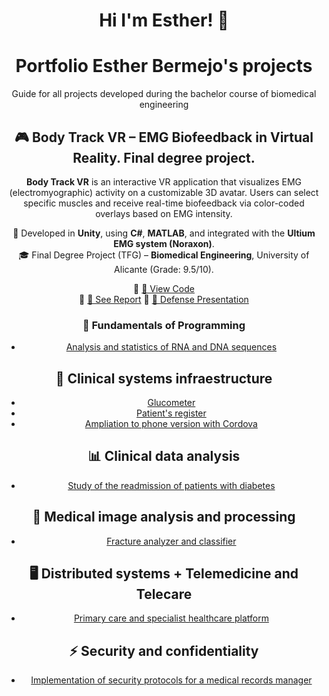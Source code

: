 <div align="center">
  <h1 align=center> Hi I'm Esther! 👋 </h1>


<!-- 
<img src="banner.png" alt="Esther Bermejo Banner" />
**estherbermejo/estherbermejo** is a ✨ _special_ ✨ repository. Here you can see the magic
</div>
Here are some ideas to get you started:

- 🔭 I’m currently working on ...
- 🌱 I’m currently learning ...
- 👯 I’m looking to collaborate on ...
- 🤔 I’m looking for help with ...
- 💬 Ask me about ...
- 📫 How to reach me: ...
- 😄 Pronouns: ...
- ⚡ Fun fact: ...
-->

# Portfolio Esther Bermejo's projects
Guide for all projects developed during the bachelor course of biomedical engineering

## 🎮 Body Track VR – EMG Biofeedback in Virtual Reality. Final degree project.

**Body Track VR** is an interactive VR application that visualizes EMG (electromyographic) activity on a customizable 3D avatar. Users can select specific muscles and receive real-time biofeedback via color-coded overlays based on EMG intensity.

🧠 Developed in **Unity**, using **C#**, **MATLAB**, and integrated with the **Ultium EMG system (Noraxon)**.  
🎓 Final Degree Project (TFG) – **Biomedical Engineering**, University of Alicante (Grade: 9.5/10).  

🔗 [📂 View Code](https://github.com/estherbermejo/tfg-rv_avatar_design_for_emg_biofeedback/tree/main/Scripts)  
🔗 [📄 See Report](https://github.com/estherbermejo/tfg-rv_avatar_design_for_emg_biofeedback/blob/main/memoria.pdf) 
🔗 [🎥 Defense Presentation](https://www.canva.com/design/DAGs942APQg/jBIzGY0BiNMfOCBnd0tItw/watch?utm_content=DAGs942APQg&utm_campaign=designshare&utm_medium=link2&utm_source=uniquelinks&utlId=h15eaddfdf9)
### 🧬 Fundamentals of Programming
- [Analysis and statistics of RNA and DNA sequences](https://github.com/estherbermejo/dna_stadistics.git)

## 💉 Clinical systems infraestructure
- [Glucometer](https://github.com/estherbermejo/glucometer)
- [Patient's register](https://github.com/estherbermejo/patients_register)
- [Ampliation to phone version with Cordova](https://github.com/estherbermejo/phone-version-of-glucometer-and-patient-s-data)

## 📊 Clinical data analysis
- [Study of the readmission of patients with diabetes](https://github.com/estherbermejo/readmission-of-patients-with-diabetes)

## 🩻 Medical image analysis and processing
- [Fracture analyzer and classifier](https://github.com/estherbermejo/fracture-analyzer-and-classifier)

## 🖥️ Distributed systems + Telemedicine and Telecare
- [Primary care and specialist healthcare platform](https://github.com/estherbermejo/primary-care-and-specialist-healthcare-platform)

## ⚡ Security and confidentiality
- [Implementation of security protocols for a medical records manager](https://github.com/estherbermejo/medical-records-manager)
